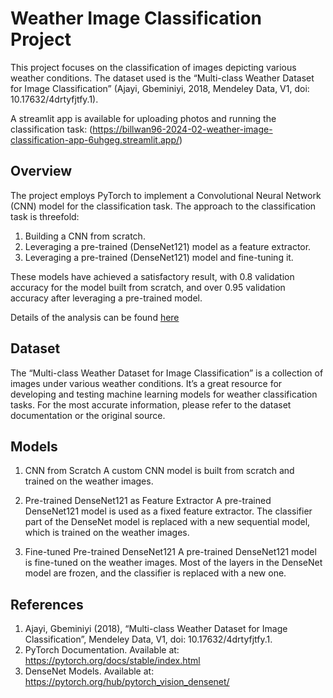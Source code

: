# Weather Image Classification Project

This project focuses on the classification of images depicting various weather conditions. The dataset used is the “Multi-class Weather Dataset for Image Classification” (Ajayi, Gbeminiyi, 2018, Mendeley Data, V1, doi: 10.17632/4drtyfjtfy.1).

A streamlit app is available for uploading photos and running the classification task: (https://billwan96-2024-02-weather-image-classification-app-6uhgeg.streamlit.app/)

## Overview
The project employs PyTorch to implement a Convolutional Neural Network (CNN) model for the classification task. The approach to the classification task is threefold:
1. Building a CNN from scratch.
2. Leveraging a pre-trained (DenseNet121) model as a feature extractor.
3. Leveraging a pre-trained (DenseNet121) model and fine-tuning it.
   
These models have achieved a satisfactory result, with 0.8 validation accuracy for the model built from scratch, and over 0.95 validation accuracy after leveraging a pre-trained model.

Details of the analysis can be found [here](https://github.com/billwan96/2024_02-Weather_Image_Classification/blob/main/analysis.ipynb)

## Dataset
The “Multi-class Weather Dataset for Image Classification” is a collection of images under various weather conditions. It’s a great resource for developing and testing machine learning models for weather classification tasks. For the most accurate information, please refer to the dataset documentation or the original source.

## Models
1. CNN from Scratch
A custom CNN model is built from scratch and trained on the weather images.

2. Pre-trained DenseNet121 as Feature Extractor
A pre-trained DenseNet121 model is used as a fixed feature extractor. The classifier part of the DenseNet model is replaced with a new sequential model, which is trained on the weather images.

3. Fine-tuned Pre-trained DenseNet121
A pre-trained DenseNet121 model is fine-tuned on the weather images. Most of the layers in the DenseNet model are frozen, and the classifier is replaced with a new one.

## References
1. Ajayi, Gbeminiyi (2018), “Multi-class Weather Dataset for Image Classification”, Mendeley Data, V1, doi: 10.17632/4drtyfjtfy.1.
2. PyTorch Documentation. Available at: https://pytorch.org/docs/stable/index.html
3. DenseNet Models. Available at: https://pytorch.org/hub/pytorch_vision_densenet/
